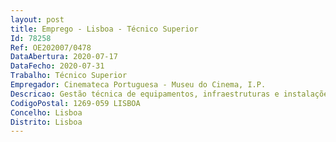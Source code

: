 ```yaml
--- 
layout: post
title: Emprego - Lisboa - Técnico Superior
Id: 78258
Ref: OE202007/0478
DataAbertura: 2020-07-17
DataFecho: 2020-07-31
Trabalho: Técnico Superior
Empregador: Cinemateca Portuguesa - Museu do Cinema, I.P.
Descricao: Gestão técnica de equipamentos, infraestruturas e instalações da CP MC e manutenção primária, que inclui o planeamento, preparação, implementação e controlo de intervenções no âmbito da manutenção preventiva, sistemática ou corretiva, estabelecendo estimativas de custos e orçamentos, planos de trabalho e especificações, assim como, a gestão de contratos de manutenção existentes.
CodigoPostal: 1269-059 LISBOA
Concelho: Lisboa
Distrito: Lisboa
--- 
```


